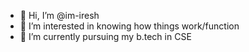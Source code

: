 - 👋 Hi, I’m @im-iresh
- 👀 I’m interested in knowing how things work/function
- 🌱 I’m currently pursuing my b.tech in CSE

<!---
im-iresh/im-iresh is a ✨ special ✨ repository because its `README.md` (this file) appears on your GitHub profile.
You can click the Preview link to take a look at your changes.
--->
